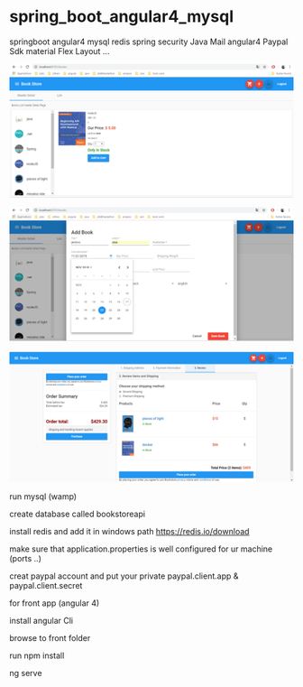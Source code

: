 # spring_boot_angular4_mysql
springboot angular4 mysql redis spring security Java Mail angular4  Paypal Sdk  material Flex Layout ...



![alt text](https://raw.githubusercontent.com/alaaeddinezammel/springAngularIntegration/master/img/git1.PNG)

![alt text](https://raw.githubusercontent.com/alaaeddinezammel/springAngularIntegration/master/img/git5.PNG)

![alt text](https://raw.githubusercontent.com/alaaeddinezammel/springAngularIntegration/master/img/git11.PNG)







run mysql (wamp)

create database called bookstoreapi

install redis and add it in windows path 
https://redis.io/download

make sure that application.properties is well configured for ur machine (ports ..)

creat paypal account and put your private  paypal.client.app & paypal.client.secret


for front app (angular 4)

install angular Cli

browse to front folder  

run npm install 

ng serve 



